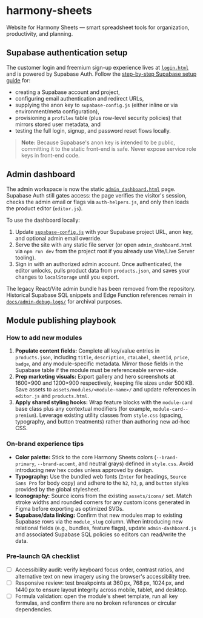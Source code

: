 # harmony-sheets
Website for Harmony Sheets — smart spreadsheet tools for organization, productivity, and planning.

## Supabase authentication setup

The customer login and freemium sign-up experience lives at [`login.html`](login.html) and is powered by Supabase Auth. Follow the [step-by-step Supabase setup guide](docs/supabase-setup.md) for:

* creating a Supabase account and project,
* configuring email authentication and redirect URLs,
* supplying the anon key to `supabase-config.js` (either inline or via environment/meta configuration),
* provisioning a `profiles` table (plus row-level security policies) that mirrors stored user metadata, and
* testing the full login, signup, and password reset flows locally.

> **Note:** Because Supabase's anon key is intended to be public, committing it to the static front-end is safe. Never expose service role keys in front-end code.

## Admin dashboard

The admin workspace is now the static [`admin_dashboard.html`](admin_dashboard.html) page. Supabase Auth still gates access: the page verifies the visitor's session, checks the admin email or flags via `auth-helpers.js`, and only then loads the product editor (`editor.js`).

To use the dashboard locally:

1. Update [`supabase-config.js`](supabase-config.js) with your Supabase project URL, anon key, and optional admin email override.
2. Serve the site with any static file server (or open `admin_dashboard.html` via `npm run dev` from the project root if you already use Vite/Live Server tooling).
3. Sign in with an authorized admin account. Once authenticated, the editor unlocks, pulls product data from `products.json`, and saves your changes to `localStorage` until you export.

The legacy React/Vite admin bundle has been removed from the repository. Historical Supabase SQL snippets and Edge Function references remain in [`docs/admin-debug-logs/`](docs/admin-debug-logs/) for archival purposes.

## Module publishing playbook

### How to add new modules

1. **Populate content fields:** Complete all key/value entries in `products.json`, including `title`, `description`, `ctaLabel`, `sheetId`, `price`, `badge`, and any module-specific metadata. Mirror those fields in the Supabase table if the module must be referenceable server-side.
2. **Prep marketing visuals:** Export gallery and hero screenshots at 1600×900 and 1200×900 respectively, keeping file sizes under 500 KB. Save assets to `assets/modules/<module-name>/` and update references in `editor.js` and `products.html`.
3. **Apply shared styling hooks:** Wrap feature blocks with the `module-card` base class plus any contextual modifiers (for example, `module-card--premium`). Leverage existing utility classes from `style.css` (spacing, typography, and button treatments) rather than authoring new ad-hoc CSS.

### On-brand experience tips

- **Color palette:** Stick to the core Harmony Sheets colors (`--brand-primary`, `--brand-accent`, and neutral grays) defined in `style.css`. Avoid introducing new hex codes unless approved by design.
- **Typography:** Use the bundled web fonts (`Inter` for headings, `Source Sans Pro` for body copy) and adhere to the `h2`, `h3`, `p`, and `button` styles provided by the global stylesheet.
- **Iconography:** Source icons from the existing `assets/icons/` set. Match stroke widths and rounded corners for any custom icons generated in Figma before exporting as optimized SVGs.
- **Supabase/data linking:** Confirm that new modules map to existing Supabase rows via the `module_slug` column. When introducing new relational fields (e.g., bundles, feature flags), update `admin-dashboard.js` and associated Supabase SQL policies so editors can read/write the data.

### Pre-launch QA checklist

- [ ] Accessibility audit: verify keyboard focus order, contrast ratios, and alternative text on new imagery using the browser's accessibility tree.
- [ ] Responsive review: test breakpoints at 360 px, 768 px, 1024 px, and 1440 px to ensure layout integrity across mobile, tablet, and desktop.
- [ ] Formula validation: open the module's sheet template, run all key formulas, and confirm there are no broken references or circular dependencies.
